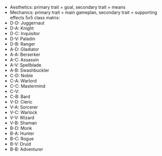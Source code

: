 - Aesthetics: primary trait = goal, secondary trait = means
- Mechanics: primary trait = main gameplan, secondary trait = supporting effects
5x5 class matrix:
- D-D: Juggernaut
- D-A: Knight
- D-C: Inquisitor
- D-V: Paladin
- D-B: Ranger
- A-D: Gladiator
- A-A: Berserker
- A-C: Assassin
- A-V: Spellblade
- A-B: Swashbuckler
- C-D: Noble
- C-A: Warlord
- C-C: Mastermind
- C-V: 
- C-B: Bard
- V-D: Cleric
- V-A: Sorcerer
- V-C: Warlock
- V-V: Wizard
- V-B: Shaman
- B-D: Monk
- B-A: Hunter
- B-C: Rogue
- B-V: Druid
- B-B: Adventurer